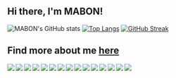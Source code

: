
## Hi there, I'm MABON!

![MABON's GitHub stats](https://github-readme-stats.vercel.app/api?username=mabonmn&count_private=true&show_icons=true&theme=dark)
[![Top Langs](https://github-readme-stats.vercel.app/api/top-langs/?username=mabonmn&layout=compact&theme=dark)](https://github.com/mabonmn/github-readme-stats)  [![GitHub Streak](https://github-readme-streak-stats.herokuapp.com?user=mabonmn&theme=onedark_duo)](https://git.io/streak-stats)



## Find more about me [here](https://mabonmn.github.io/)



<img align="left" src="https://img.shields.io/badge/python-3670A0?style=for-the-badge&logo=python&logoColor=ffdd54"/>
<img align="left" src="https://img.shields.io/badge/java-%23ED8B00.svg?style=for-the-badge&logo=java&logoColor=white"/>
<img align="left" src="https://img.shields.io/badge/c++-%2300599C.svg?style=for-the-badge&logo=c%2B%2B&logoColor=white"/>
<img align="left" src="https://img.shields.io/badge/Anaconda-%2344A833.svg?style=for-the-badge&logo=anaconda&logoColor=white"/>
<img align="left" src="https://img.shields.io/badge/jupyter-%23FA0F00.svg?style=for-the-badge&logo=jupyter&logoColor=white"/>
<img align="left" src="https://img.shields.io/badge/TensorFlow-%23FF6F00.svg?style=for-the-badge&logo=TensorFlow&logoColor=white"/>
<img align="left" src="https://img.shields.io/badge/PyTorch-%23EE4C2C.svg?style=for-the-badge&logo=PyTorch&logoColor=white"/>
<img align="left" src="https://img.shields.io/badge/Keras-%23D00000.svg?style=for-the-badge&logo=Keras&logoColor=white"/>
<img align="left" src="https://img.shields.io/badge/numpy-%23013243.svg?style=for-the-badge&logo=numpy&logoColor=white"/>
<img align="left" src="https://img.shields.io/badge/pandas-%23150458.svg?style=for-the-badge&logo=pandas&logoColor=white"/>
<img align="left" src="https://img.shields.io/badge/Plotly-%233F4F75.svg?style=for-the-badge&logo=plotly&logoColor=white"/>
<img align="left" src="https://img.shields.io/badge/-Julia-9558B2?style=for-the-badge&logo=julia&logoColor=white"/>
<img align="left" src="https://img.shields.io/badge/PowerShell-%235391FE.svg?style=for-the-badge&logo=powershell&logoColor=white"/>
<img align="left" src="https://img.shields.io/badge/shell_script-%23121011.svg?style=for-the-badge&logo=gnu-bash&logoColor=white"/>
<img align="left" src="https://img.shields.io/badge/docker-%230db7ed.svg?style=for-the-badge&logo=docker&logoColor=white"/>


